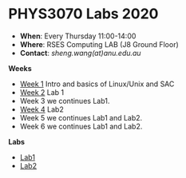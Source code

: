 PHYS3070 Labs 2020
==================
- **When**: Every Thursday 11:00-14:00
- **Where**: RSES Computing LAB (J8 Ground Floor)
- **Contact**: *sheng.wang(at)anu.edu.au*

**Weeks**
- [Week 1](https://github.com/sheng09/PHYS3070-2020/blob/master/Week1/After-class-reading.md#week1) Intro and basics of Linux/Unix and SAC
- [Week 2](https://github.com/sheng09/PHYS3070-2020/tree/master/Week2#week-2) Lab 1
- Week 3 we continues Lab1.
- [Week 4](https://github.com/sheng09/PHYS3070-2020/blob/master/Week4/README.md#week-4) Lab2
- Week 5 we continues Lab1 and Lab2.
- Week 6 we continues Lab1 and Lab2.


**Labs**
- [Lab1](https://github.com/sheng09/PHYS3070-2020/blob/master/Week2/Lab1.md#lab-exercise-1-location-of-a-local-earthquake)
- [Lab2](https://github.com/sheng09/PHYS3070-2020/blob/master/Week4/README.md#week-4)
